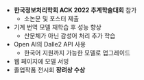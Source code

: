 - **한국정보처리학회 ACK 2022 추계학술대회** 참가
  - 소논문 및 포스터 제출
- 기계 번역 모델 재학습 후 성능 향상
  - 산문체가 아닌 감성어 처리 추가 학습
- Open AI의 Dalle2 API 사용
  - 한국어 지원까지 가능한 모델로 업그레이드
- 웹 페이지에 모델 서빙
- 졸업작품 전시회 **장려상 수상**